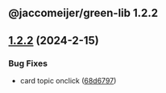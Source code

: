 ## @jaccomeijer/green-lib 1.2.2

## [1.2.2](https://github.com/jaccomeijer/green-lib/compare/1.2.1...1.2.2) (2024-2-15)


### Bug Fixes

* card topic onclick ([68d6797](https://github.com/jaccomeijer/green-lib/commit/68d6797cf6e38b9d74a0f5549556430f6528ce95))


